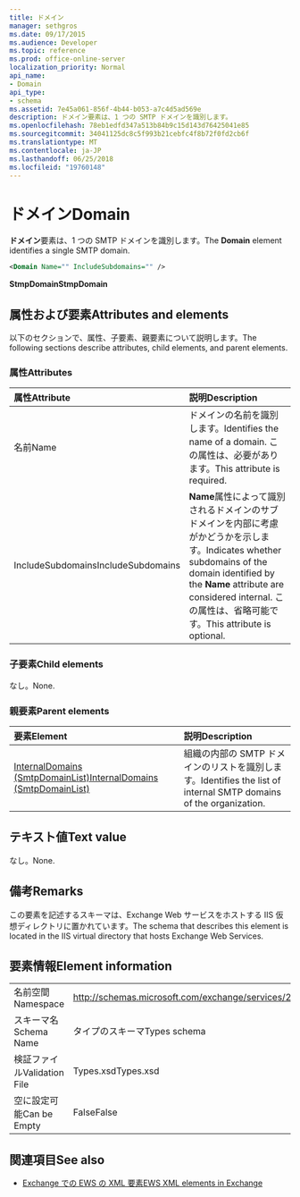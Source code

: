 ```yaml
---
title: ドメイン
manager: sethgros
ms.date: 09/17/2015
ms.audience: Developer
ms.topic: reference
ms.prod: office-online-server
localization_priority: Normal
api_name:
- Domain
api_type:
- schema
ms.assetid: 7e45a061-856f-4b44-b053-a7c4d5ad569e
description: ドメイン要素は、1 つの SMTP ドメインを識別します。
ms.openlocfilehash: 78eb1edfd347a513b84b9c15d143d76425041e85
ms.sourcegitcommit: 34041125dc8c5f993b21cebfc4f8b72f0fd2cb6f
ms.translationtype: MT
ms.contentlocale: ja-JP
ms.lasthandoff: 06/25/2018
ms.locfileid: "19760148"
---
```

# <a name="domain"></a><span data-ttu-id="7edb9-103">ドメイン</span><span class="sxs-lookup"><span data-stu-id="7edb9-103">Domain</span></span>

<span data-ttu-id="7edb9-104">**ドメイン**要素は、1 つの SMTP ドメインを識別します。</span><span class="sxs-lookup"><span data-stu-id="7edb9-104">The **Domain** element identifies a single SMTP domain.</span></span> 
  
```xml
<Domain Name="" IncludeSubdomains="" />
```

 <span data-ttu-id="7edb9-105">**StmpDomain**</span><span class="sxs-lookup"><span data-stu-id="7edb9-105">**StmpDomain**</span></span>
## <a name="attributes-and-elements"></a><span data-ttu-id="7edb9-106">属性および要素</span><span class="sxs-lookup"><span data-stu-id="7edb9-106">Attributes and elements</span></span>

<span data-ttu-id="7edb9-107">以下のセクションで、属性、子要素、親要素について説明します。</span><span class="sxs-lookup"><span data-stu-id="7edb9-107">The following sections describe attributes, child elements, and parent elements.</span></span>
  
### <a name="attributes"></a><span data-ttu-id="7edb9-108">属性</span><span class="sxs-lookup"><span data-stu-id="7edb9-108">Attributes</span></span>

|<span data-ttu-id="7edb9-109">**属性**</span><span class="sxs-lookup"><span data-stu-id="7edb9-109">**Attribute**</span></span>|<span data-ttu-id="7edb9-110">**説明**</span><span class="sxs-lookup"><span data-stu-id="7edb9-110">**Description**</span></span>|
|:-----|:-----|
|<span data-ttu-id="7edb9-111">名前</span><span class="sxs-lookup"><span data-stu-id="7edb9-111">Name</span></span>  <br/> |<span data-ttu-id="7edb9-112">ドメインの名前を識別します。</span><span class="sxs-lookup"><span data-stu-id="7edb9-112">Identifies the name of a domain.</span></span> <span data-ttu-id="7edb9-113">この属性は、必要があります。</span><span class="sxs-lookup"><span data-stu-id="7edb9-113">This attribute is required.</span></span>  <br/> |
|<span data-ttu-id="7edb9-114">IncludeSubdomains</span><span class="sxs-lookup"><span data-stu-id="7edb9-114">IncludeSubdomains</span></span>  <br/> |<span data-ttu-id="7edb9-115">**Name**属性によって識別されるドメインのサブドメインを内部に考慮がかどうかを示します。</span><span class="sxs-lookup"><span data-stu-id="7edb9-115">Indicates whether subdomains of the domain identified by the **Name** attribute are considered internal.</span></span> <span data-ttu-id="7edb9-116">この属性は、省略可能です。</span><span class="sxs-lookup"><span data-stu-id="7edb9-116">This attribute is optional.</span></span>  <br/> |
   
### <a name="child-elements"></a><span data-ttu-id="7edb9-117">子要素</span><span class="sxs-lookup"><span data-stu-id="7edb9-117">Child elements</span></span>

<span data-ttu-id="7edb9-118">なし。</span><span class="sxs-lookup"><span data-stu-id="7edb9-118">None.</span></span>
  
### <a name="parent-elements"></a><span data-ttu-id="7edb9-119">親要素</span><span class="sxs-lookup"><span data-stu-id="7edb9-119">Parent elements</span></span>

|<span data-ttu-id="7edb9-120">**要素**</span><span class="sxs-lookup"><span data-stu-id="7edb9-120">**Element**</span></span>|<span data-ttu-id="7edb9-121">**説明**</span><span class="sxs-lookup"><span data-stu-id="7edb9-121">**Description**</span></span>|
|:-----|:-----|
|[<span data-ttu-id="7edb9-122">InternalDomains (SmtpDomainList)</span><span class="sxs-lookup"><span data-stu-id="7edb9-122">InternalDomains (SmtpDomainList)</span></span>](internaldomains-smtpdomainlist.md) <br/> |<span data-ttu-id="7edb9-123">組織の内部の SMTP ドメインのリストを識別します。</span><span class="sxs-lookup"><span data-stu-id="7edb9-123">Identifies the list of internal SMTP domains of the organization.</span></span>  <br/> |
   
## <a name="text-value"></a><span data-ttu-id="7edb9-124">テキスト値</span><span class="sxs-lookup"><span data-stu-id="7edb9-124">Text value</span></span>

<span data-ttu-id="7edb9-125">なし。</span><span class="sxs-lookup"><span data-stu-id="7edb9-125">None.</span></span>
  
## <a name="remarks"></a><span data-ttu-id="7edb9-126">備考</span><span class="sxs-lookup"><span data-stu-id="7edb9-126">Remarks</span></span>

<span data-ttu-id="7edb9-127">この要素を記述するスキーマは、Exchange Web サービスをホストする IIS 仮想ディレクトリに置かれています。</span><span class="sxs-lookup"><span data-stu-id="7edb9-127">The schema that describes this element is located in the IIS virtual directory that hosts Exchange Web Services.</span></span>
  
## <a name="element-information"></a><span data-ttu-id="7edb9-128">要素情報</span><span class="sxs-lookup"><span data-stu-id="7edb9-128">Element information</span></span>

|||
|:-----|:-----|
|<span data-ttu-id="7edb9-129">名前空間</span><span class="sxs-lookup"><span data-stu-id="7edb9-129">Namespace</span></span>  <br/> |http://schemas.microsoft.com/exchange/services/2006/types  <br/> |
|<span data-ttu-id="7edb9-130">スキーマ名</span><span class="sxs-lookup"><span data-stu-id="7edb9-130">Schema Name</span></span>  <br/> |<span data-ttu-id="7edb9-131">タイプのスキーマ</span><span class="sxs-lookup"><span data-stu-id="7edb9-131">Types schema</span></span>  <br/> |
|<span data-ttu-id="7edb9-132">検証ファイル</span><span class="sxs-lookup"><span data-stu-id="7edb9-132">Validation File</span></span>  <br/> |<span data-ttu-id="7edb9-133">Types.xsd</span><span class="sxs-lookup"><span data-stu-id="7edb9-133">Types.xsd</span></span>  <br/> |
|<span data-ttu-id="7edb9-134">空に設定可能</span><span class="sxs-lookup"><span data-stu-id="7edb9-134">Can be Empty</span></span>  <br/> |<span data-ttu-id="7edb9-135">False</span><span class="sxs-lookup"><span data-stu-id="7edb9-135">False</span></span>  <br/> |
   
## <a name="see-also"></a><span data-ttu-id="7edb9-136">関連項目</span><span class="sxs-lookup"><span data-stu-id="7edb9-136">See also</span></span>

- [<span data-ttu-id="7edb9-137">Exchange での EWS の XML 要素</span><span class="sxs-lookup"><span data-stu-id="7edb9-137">EWS XML elements in Exchange</span></span>](ews-xml-elements-in-exchange.md)

